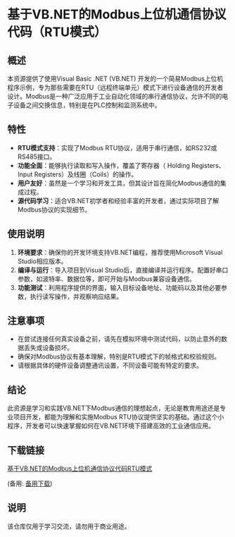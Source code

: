 # 基于VB.NET的Modbus上位机通信协议代码（RTU模式）

## 概述

本资源提供了使用Visual Basic .NET (VB.NET) 开发的一个简易Modbus上位机程序示例，专为那些需要在RTU（远程终端单元）模式下进行设备通信的开发者设计。Modbus是一种广泛应用于工业自动化领域的串行通信协议，允许不同的电子设备之间交换信息，特别是在PLC控制和监测系统中。

## 特性

- **RTU模式支持**：实现了Modbus RTU协议，适用于串行通信，如RS232或RS485接口。
- **功能全面**：能够执行读取和写入操作，覆盖了寄存器（ Holding Registers、Input Registers）及线圈（Coils）的操作。
- **用户友好**：虽然是一个学习和开发工具，但其设计旨在简化Modbus通信的集成过程。
- **源代码学习**：适合VB.NET初学者和经验丰富的开发者，通过实际项目了解Modbus协议的实现细节。

## 使用说明

1. **环境要求**：确保你的开发环境支持VB.NET编程，推荐使用Microsoft Visual Studio相应版本。
2. **编译与运行**：导入项目到Visual Studio后，直接编译并运行程序。配置好串口参数，如波特率、数据位等，即可开始与Modbus兼容设备通信。
3. **功能测试**：利用程序提供的界面，输入目标设备地址、功能码以及其他必要参数，执行读写操作，并观察响应结果。

## 注意事项

- 在尝试连接任何真实设备之前，请先在模拟环境中测试代码，以防止意外的数据丢失或设备损坏。
- 确保对Modbus协议有基本理解，特别是RTU模式下的帧格式和校验规则。
- 请根据具体的硬件设备调整通讯设置，不同设备可能有特定的要求。

## 结论

此资源是学习和实践VB.NET下Modbus通信的理想起点，无论是教育用途还是专业项目开发，都能为理解和实施Modbus RTU协议提供坚实的基础。通过这个小程序，开发者可以快速掌握如何在VB.NET环境下搭建高效的工业通信应用。

## 下载链接
[基于VB.NET的Modbus上位机通信协议代码RTU模式](https://pan.quark.cn/s/080083230992) 

(备用: [备用下载](https://pan.baidu.com/s/1AF2tU5-w-SHuXRwYjvvQpg?pwd=1234))

## 说明

该仓库仅用于学习交流，请勿用于商业用途。
